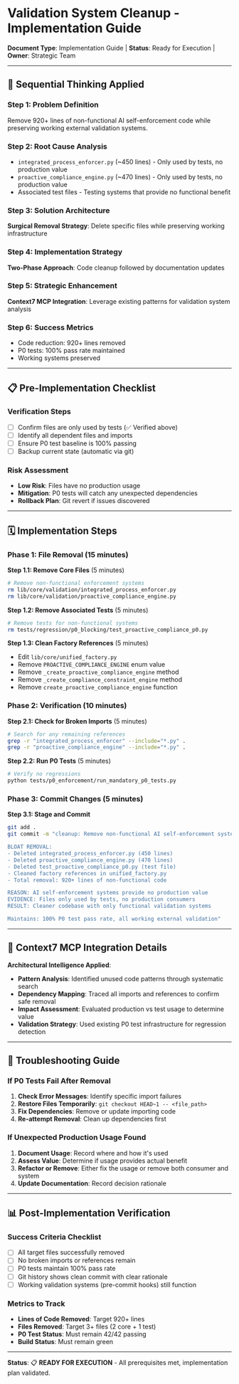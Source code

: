 # Validation System Cleanup - Implementation Guide

**Document Type**: Implementation Guide | **Status**: Ready for Execution | **Owner**: Strategic Team

---

## 🧠 **Sequential Thinking Applied**

### **Step 1: Problem Definition**
Remove 920+ lines of non-functional AI self-enforcement code while preserving working external validation systems.

### **Step 2: Root Cause Analysis**
- `integrated_process_enforcer.py` (~450 lines) - Only used by tests, no production value
- `proactive_compliance_engine.py` (~470 lines) - Only used by tests, no production value
- Associated test files - Testing systems that provide no functional benefit

### **Step 3: Solution Architecture**
**Surgical Removal Strategy**: Delete specific files while preserving working infrastructure

### **Step 4: Implementation Strategy**
**Two-Phase Approach**: Code cleanup followed by documentation updates

### **Step 5: Strategic Enhancement**
**Context7 MCP Integration**: Leverage existing patterns for validation system analysis

### **Step 6: Success Metrics**
- Code reduction: 920+ lines removed
- P0 tests: 100% pass rate maintained
- Working systems preserved

---

## 📋 **Pre-Implementation Checklist**

### **Verification Steps**
- [ ] Confirm files are only used by tests (✅ Verified above)
- [ ] Identify all dependent files and imports
- [ ] Ensure P0 test baseline is 100% passing
- [ ] Backup current state (automatic via git)

### **Risk Assessment**
- **Low Risk**: Files have no production usage
- **Mitigation**: P0 tests will catch any unexpected dependencies
- **Rollback Plan**: Git revert if issues discovered

---

## 🗓️ **Implementation Steps**

### **Phase 1: File Removal** (15 minutes)

**Step 1.1: Remove Core Files** (5 minutes)
```bash
# Remove non-functional enforcement systems
rm lib/core/validation/integrated_process_enforcer.py
rm lib/core/validation/proactive_compliance_engine.py
```

**Step 1.2: Remove Associated Tests** (5 minutes)
```bash
# Remove tests for non-functional systems
rm tests/regression/p0_blocking/test_proactive_compliance_p0.py
```

**Step 1.3: Clean Factory References** (5 minutes)
- Edit `lib/core/unified_factory.py`
- Remove `PROACTIVE_COMPLIANCE_ENGINE` enum value
- Remove `_create_proactive_compliance_engine` method
- Remove `_create_compliance_constraint_engine` method
- Remove `create_proactive_compliance_engine` function

### **Phase 2: Verification** (10 minutes)

**Step 2.1: Check for Broken Imports** (5 minutes)
```bash
# Search for any remaining references
grep -r "integrated_process_enforcer" --include="*.py" .
grep -r "proactive_compliance_engine" --include="*.py" .
```

**Step 2.2: Run P0 Tests** (5 minutes)
```bash
# Verify no regressions
python tests/p0_enforcement/run_mandatory_p0_tests.py
```

### **Phase 3: Commit Changes** (5 minutes)

**Step 3.1: Stage and Commit**
```bash
git add .
git commit -m "cleanup: Remove non-functional AI self-enforcement systems

BLOAT REMOVAL:
- Deleted integrated_process_enforcer.py (450 lines)
- Deleted proactive_compliance_engine.py (470 lines)
- Deleted test_proactive_compliance_p0.py (test file)
- Cleaned factory references in unified_factory.py
- Total removal: 920+ lines of non-functional code

REASON: AI self-enforcement systems provide no production value
EVIDENCE: Files only used by tests, no production consumers
RESULT: Cleaner codebase with only functional validation systems

Maintains: 100% P0 test pass rate, all working external validation"
```

---

## 🔧 **Context7 MCP Integration Details**

**Architectural Intelligence Applied**:
- **Pattern Analysis**: Identified unused code patterns through systematic search
- **Dependency Mapping**: Traced all imports and references to confirm safe removal
- **Impact Assessment**: Evaluated production vs test usage to determine value
- **Validation Strategy**: Used existing P0 test infrastructure for regression detection

---

## 🚨 **Troubleshooting Guide**

### **If P0 Tests Fail After Removal**
1. **Check Error Messages**: Identify specific import failures
2. **Restore Files Temporarily**: `git checkout HEAD~1 -- <file_path>`
3. **Fix Dependencies**: Remove or update importing code
4. **Re-attempt Removal**: Clean up dependencies first

### **If Unexpected Production Usage Found**
1. **Document Usage**: Record where and how it's used
2. **Assess Value**: Determine if usage provides actual benefit
3. **Refactor or Remove**: Either fix the usage or remove both consumer and system
4. **Update Documentation**: Record decision rationale

---

## 📊 **Post-Implementation Verification**

### **Success Criteria Checklist**
- [ ] All target files successfully removed
- [ ] No broken imports or references remain
- [ ] P0 tests maintain 100% pass rate
- [ ] Git history shows clean commit with clear rationale
- [ ] Working validation systems (pre-commit hooks) still function

### **Metrics to Track**
- **Lines of Code Removed**: Target 920+ lines
- **Files Removed**: Target 3+ files (2 core + 1 test)
- **P0 Test Status**: Must remain 42/42 passing
- **Build Status**: Must remain green

---

**Status**: 📋 **READY FOR EXECUTION** - All prerequisites met, implementation plan validated.
